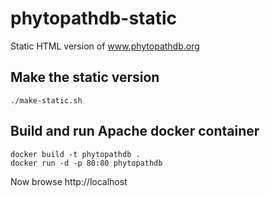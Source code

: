 # phytopathdb-static
Static HTML version of www.phytopathdb.org
## Make the static version
```
./make-static.sh
```
## Build and run Apache docker container
```
docker build -t phytopathdb .
docker run -d -p 80:80 phytopathdb
```
Now browse http://localhost


